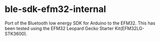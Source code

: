 ble-sdk-efm32-internal
======================

Port of the Bluetooth low energy SDK for Arduino to the EFM32. This has been tested using the EFM32 Leopard Gecko Starter Kit(EFM32LG-STK3600).
